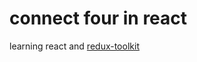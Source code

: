 # connect four in react

learning react and [redux-toolkit](https://redux-toolkit.js.org/tutorials/quick-start)
